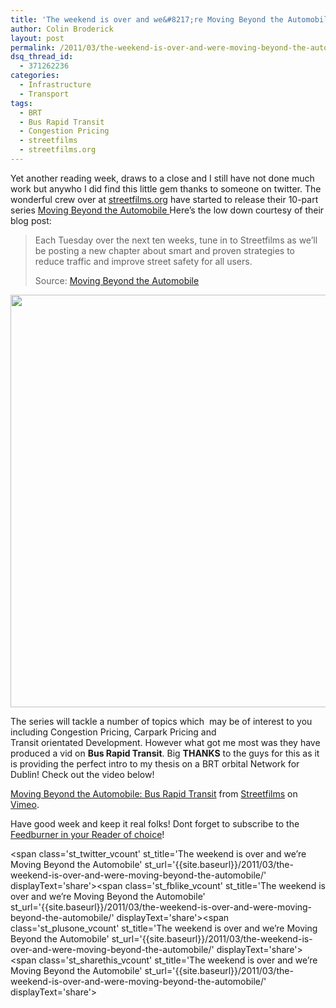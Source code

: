 ```yaml
---
title: 'The weekend is over and we&#8217;re Moving Beyond the Automobile'
author: Colin Broderick
layout: post
permalink: /2011/03/the-weekend-is-over-and-were-moving-beyond-the-automobile/
dsq_thread_id:
  - 371262236
categories:
  - Infrastructure
  - Transport
tags:
  - BRT
  - Bus Rapid Transit
  - Congestion Pricing
  - streetfilms
  - streetfilms.org
---
```

Yet another reading week, draws to a close and I still have not done much work but anywho I did find this little gem thanks to someone on twitter. The wonderful crew over at [streetfilms.org][1] have started to release their 10-part series [Moving Beyond the Automobile ][2] Here&#8217;s the low down courtesy of their blog post:

> Each Tuesday over the next ten weeks, tune in to Streetfilms as we&#8217;ll be posting a new chapter about smart and proven strategies to reduce traffic and improve street safety for all users.
> 
> Source: [Moving Beyond the Automobile][3]

[<img class="alignnone size-full wp-image-1408" title="Streetfilms   Moving Beyond the Automobile" src="{{site.baseurl}}/wp-content/uploads/2011/03/Streetfilms-Moving-Beyond-the-Automobile.png" alt="" width="1006" height="660" />][4]

The series will tackle a number of topics which  may be of interest to you including Congestion Pricing, Carpark Pricing and Transit orientated Development. However what got me most was they have produced a vid on **Bus Rapid Transit**. Big **THANKS** to the guys for this as it is providing the perfect intro to my thesis on a BRT orbital Network for Dublin! Check out the video below!

[Moving Beyond the Automobile: Bus Rapid Transit][5] from [Streetfilms][6] on [Vimeo][7].

Have good week and keep it real folks! Dont forget to subscribe to the [Feedburner in your Reader of choice][8]!

<span class='st\_twitter\_vcount' st\_title='The weekend is over and we&#8217;re Moving Beyond the Automobile' st\_url='{{site.baseurl}}/2011/03/the-weekend-is-over-and-were-moving-beyond-the-automobile/' displayText='share'></span><span class='st\_fblike\_vcount' st\_title='The weekend is over and we&#8217;re Moving Beyond the Automobile' st\_url='{{site.baseurl}}/2011/03/the-weekend-is-over-and-were-moving-beyond-the-automobile/' displayText='share'></span><span class='st\_plusone\_vcount' st\_title='The weekend is over and we&#8217;re Moving Beyond the Automobile' st\_url='{{site.baseurl}}/2011/03/the-weekend-is-over-and-were-moving-beyond-the-automobile/' displayText='share'></span><span class='st\_sharethis\_vcount' st\_title='The weekend is over and we&#8217;re Moving Beyond the Automobile' st\_url='{{site.baseurl}}/2011/03/the-weekend-is-over-and-were-moving-beyond-the-automobile/' displayText='share'></span>

 [1]: http://www.streetfilms.org/
 [2]: http://www.streetfilms.org/moving-beyond-the-automobile/
 [3]: http://www.streetfilms.org/trailer-moving-beyond-the-automobile/#more-49079
 [4]: http://www.streetfilms.org/moving-beyond-the-automobile/#
 [5]: http://vimeo.com/19806003
 [6]: http://vimeo.com/streetfilms
 [7]: http://vimeo.com
 [8]: http://feeds.feedburner.com/AnIrishPlanningStudentsBlog